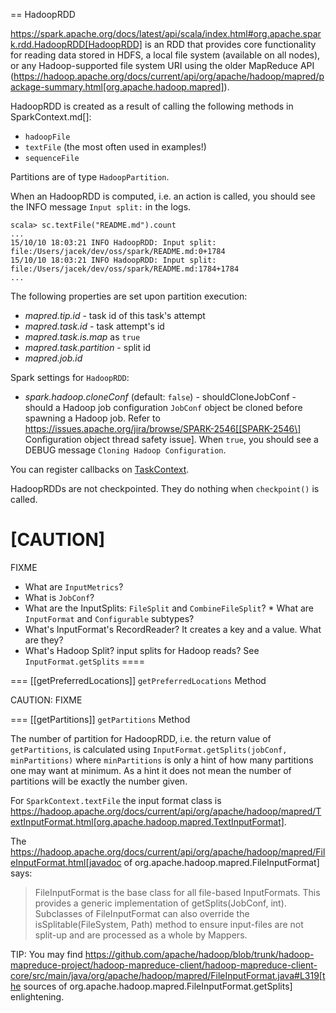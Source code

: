 == HadoopRDD

https://spark.apache.org/docs/latest/api/scala/index.html#org.apache.spark.rdd.HadoopRDD[HadoopRDD] is an RDD that provides core functionality for reading data stored in HDFS, a local file system (available on all nodes), or any Hadoop-supported file system URI using the older MapReduce API (https://hadoop.apache.org/docs/current/api/org/apache/hadoop/mapred/package-summary.html[org.apache.hadoop.mapred]).

HadoopRDD is created as a result of calling the following methods in SparkContext.md[]:

* `hadoopFile`
* `textFile` (the most often used in examples!)
* `sequenceFile`

Partitions are of type `HadoopPartition`.

When an HadoopRDD is computed, i.e. an action is called, you should see the INFO message `Input split:` in the logs.

```
scala> sc.textFile("README.md").count
...
15/10/10 18:03:21 INFO HadoopRDD: Input split: file:/Users/jacek/dev/oss/spark/README.md:0+1784
15/10/10 18:03:21 INFO HadoopRDD: Input split: file:/Users/jacek/dev/oss/spark/README.md:1784+1784
...
```

The following properties are set upon partition execution:

* *mapred.tip.id* - task id of this task's attempt
* *mapred.task.id* - task attempt's id
* *mapred.task.is.map* as `true`
* *mapred.task.partition* - split id
* *mapred.job.id*

Spark settings for `HadoopRDD`:

* *spark.hadoop.cloneConf* (default: `false`) - shouldCloneJobConf - should a Hadoop job configuration `JobConf` object be cloned before spawning a Hadoop job. Refer to https://issues.apache.org/jira/browse/SPARK-2546[[SPARK-2546\] Configuration object thread safety issue]. When `true`, you should see a DEBUG message `Cloning Hadoop Configuration`.

You can register callbacks on [TaskContext](../scheduler/TaskContext.md).

HadoopRDDs are not checkpointed. They do nothing when `checkpoint()` is called.

[CAUTION]
====
FIXME

* What are `InputMetrics`?
* What is `JobConf`?
* What are the InputSplits: `FileSplit` and `CombineFileSplit`? * What are `InputFormat` and `Configurable` subtypes?
* What's InputFormat's RecordReader? It creates a key and a value. What are they?
* What's Hadoop Split? input splits for Hadoop reads? See `InputFormat.getSplits`
====

=== [[getPreferredLocations]] `getPreferredLocations` Method

CAUTION: FIXME

=== [[getPartitions]] `getPartitions` Method

The number of partition for HadoopRDD, i.e. the return value of `getPartitions`, is calculated using `InputFormat.getSplits(jobConf, minPartitions)` where `minPartitions` is only a hint of how many partitions one may want at minimum. As a hint it does not mean the number of partitions will be exactly the number given.

For `SparkContext.textFile` the input format class is https://hadoop.apache.org/docs/current/api/org/apache/hadoop/mapred/TextInputFormat.html[org.apache.hadoop.mapred.TextInputFormat].

The https://hadoop.apache.org/docs/current/api/org/apache/hadoop/mapred/FileInputFormat.html[javadoc of org.apache.hadoop.mapred.FileInputFormat] says:

> FileInputFormat is the base class for all file-based InputFormats. This provides a generic implementation of getSplits(JobConf, int). Subclasses of FileInputFormat can also override the isSplitable(FileSystem, Path) method to ensure input-files are not split-up and are processed as a whole by Mappers.

TIP: You may find https://github.com/apache/hadoop/blob/trunk/hadoop-mapreduce-project/hadoop-mapreduce-client/hadoop-mapreduce-client-core/src/main/java/org/apache/hadoop/mapred/FileInputFormat.java#L319[the sources of org.apache.hadoop.mapred.FileInputFormat.getSplits] enlightening.
